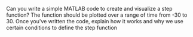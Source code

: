 Can you write a simple MATLAB code to create and visualize a step function? The function should be plotted over a range of time from -30 to 30. Once you've written the code, explain how it works and why we use certain conditions to define the step function
